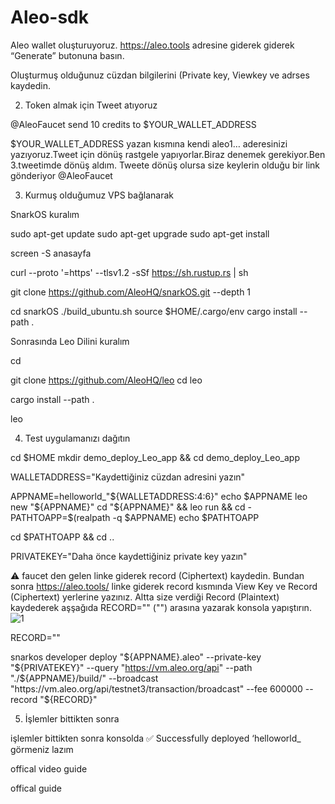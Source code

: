 # Aleo-sdk

Aleo wallet oluşturuyoruz.
https://aleo.tools adresine giderek giderek “Generate” butonuna basın.

Oluşturmuş olduğunuz cüzdan bilgilerini (Private key, Viewkey ve adrses kaydedin.

2. Token almak için Tweet atıyoruz

@AleoFaucet send 10 credits to $YOUR_WALLET_ADDRESS

$YOUR_WALLET_ADDRESS yazan kısmına kendi aleo1… aderesinizi yazıyoruz.Tweet için dönüş rastgele yapıyorlar.Biraz denemek gerekiyor.Ben 3.tweetimde dönüş aldım.
Tweete dönüş olursa size keylerin olduğu bir link gönderiyor @AleoFaucet

3. Kurmuş olduğumuz VPS bağlanarak

SnarkOS kuralım

sudo apt-get update
sudo apt-get upgrade
sudo apt-get install

screen -S anasayfa

curl --proto '=https' --tlsv1.2 -sSf https://sh.rustup.rs | sh

git clone https://github.com/AleoHQ/snarkOS.git --depth 1

cd snarkOS
./build_ubuntu.sh
source $HOME/.cargo/env
cargo install --path .

Sonrasında Leo Dilini kuralım

cd

git clone https://github.com/AleoHQ/leo
cd leo

cargo install --path .

leo 

4. Test uygulamanızı dağıtın

cd $HOME
mkdir demo_deploy_Leo_app && cd demo_deploy_Leo_app

WALLETADDRESS="Kaydettiğiniz cüzdan adresini yazın"


APPNAME=helloworld_"${WALLETADDRESS:4:6}"
echo $APPNAME
leo new "${APPNAME}"
cd "${APPNAME}" && leo run && cd -
PATHTOAPP=$(realpath -q $APPNAME)
echo $PATHTOAPP

cd $PATHTOAPP && cd ..

PRIVATEKEY="Daha önce kaydettiğiniz private key yazın"


⚠️ faucet den gelen linke giderek record (Ciphertext) kaydedin. 
Bundan sonra https://aleo.tools/ linke giderek record kısmında View Key ve
Record (Ciphertext) yerlerine yazınız. Altta size verdiği Record (Plaintext)
kaydederek aşşağıda RECORD="" ("") arasına yazarak konsola yapıştırın.
![1](https://user-images.githubusercontent.com/108255403/224249316-98c6c502-11ee-4882-878d-4638921c92d1.png)

RECORD=""

snarkos developer deploy "${APPNAME}.aleo" --private-key "${PRIVATEKEY}" --query "https://vm.aleo.org/api" --path "./${APPNAME}/build/" --broadcast "https://vm.aleo.org/api/testnet3/transaction/broadcast" --fee 600000 --record "${RECORD}"

5. İşlemler bittikten sonra

işlemler bittikten sonra konsolda ✅ Successfully deployed ‘helloworld_ görmeniz lazım

offical video guide

offical guide
